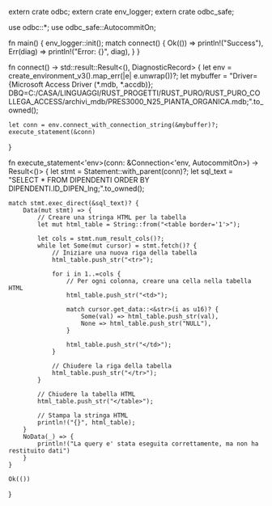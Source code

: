extern crate odbc;
extern crate env_logger;
extern crate odbc_safe;

use odbc::*;
use odbc_safe::AutocommitOn;

fn main() {
    env_logger::init();
    match connect() {
        Ok(()) => println!("Success"),
        Err(diag) => println!("Error: {}", diag),
    }
}

fn connect() -> std::result::Result<(), DiagnosticRecord> {
    let env = create_environment_v3().map_err(|e| e.unwrap())?;
    let mybuffer = "Driver={Microsoft Access Driver (*.mdb, *.accdb)}; DBQ=C:/CASA/LINGUAGGI/RUST_PROGETTI/RUST_PURO/RUST_PURO_COLLEGA_ACCESS/archivi_mdb/PRES3000_N25_PIANTA_ORGANICA.mdb;".to_owned();

    let conn = env.connect_with_connection_string(&mybuffer)?;
    execute_statement(&conn)
}

fn execute_statement<'env>(conn: &Connection<'env, AutocommitOn>) -> Result<()> {
    let stmt = Statement::with_parent(conn)?;
    let sql_text = "SELECT * FROM DIPENDENTI ORDER BY DIPENDENTI.ID_DIPEN_lng;".to_owned();

    match stmt.exec_direct(&sql_text)? {
        Data(mut stmt) => {
            // Creare una stringa HTML per la tabella
            let mut html_table = String::from("<table border='1'>");
            
            let cols = stmt.num_result_cols()?;
            while let Some(mut cursor) = stmt.fetch()? {
                // Iniziare una nuova riga della tabella
                html_table.push_str("<tr>");
                
                for i in 1..=cols {
                    // Per ogni colonna, creare una cella nella tabella HTML
                    html_table.push_str("<td>");
                    
                    match cursor.get_data::<&str>(i as u16)? {
                        Some(val) => html_table.push_str(val),
                        None => html_table.push_str("NULL"),
                    }
                    
                    html_table.push_str("</td>");
                }
                
                // Chiudere la riga della tabella
                html_table.push_str("</tr>");
            }
            
            // Chiudere la tabella HTML
            html_table.push_str("</table>");
            
            // Stampa la stringa HTML
            println!("{}", html_table);
        }
        NoData(_) => {
            println!("La query e' stata eseguita correttamente, ma non ha restituito dati")
        }
    }

    Ok(())
}


